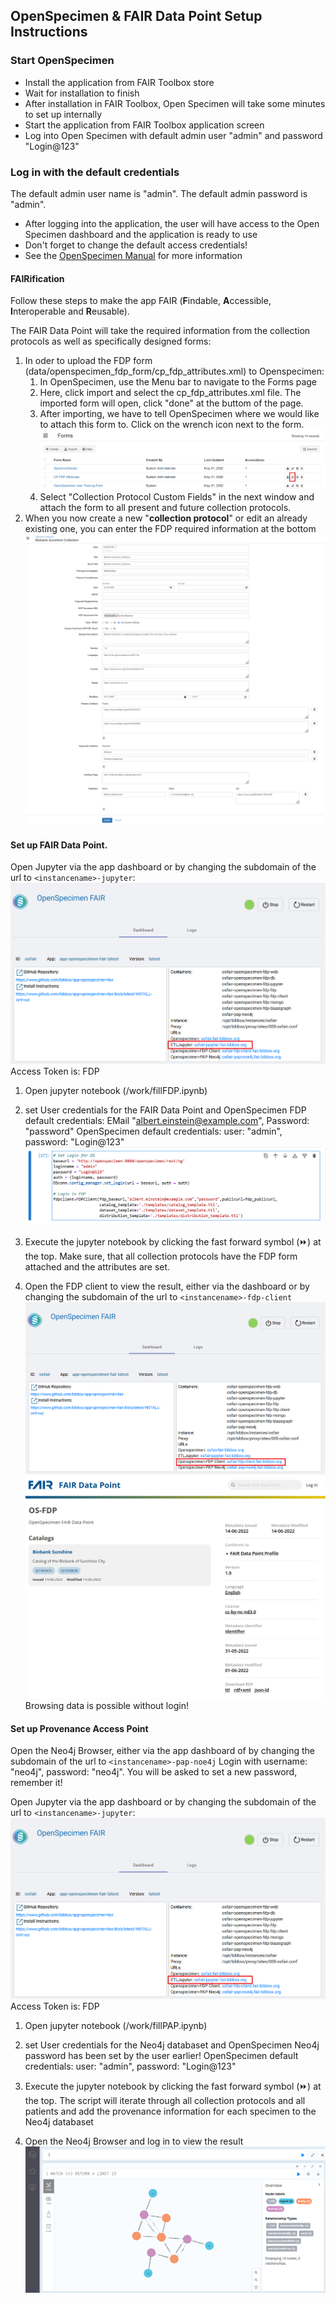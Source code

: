 ## OpenSpecimen & FAIR Data Point Setup Instructions 

### Start OpenSpecimen

* Install the application from FAIR Toolbox store
* Wait for installation to finish
* After installation in FAIR Toolbox, Open Specimen will take some minutes to set up internally
* Start the application from FAIR Toolbox application screen
* Log into Open Specimen with default admin user "admin" and password "Login@123"

### Log in with the default credentials 
The default admin user name is "admin". The default admin password is "admin".

* After logging into the application, the user will have access to the Open Specimen dashboard and the application is ready to use
* Don't forget to change the default access credentials!
* See the [OpenSpecimen Manual](https://openspecimen.atlassian.net/wiki/spaces/CAT/pages/7700605/User+Manual+Community+Edition) for more information

#### FAIRification
Follow these steps to make the app FAIR (**F**indable, **A**ccessible, **I**nteroperable and **R**eusable).

The FAIR Data Point will take the required information from the collection protocols as well as specifically designed forms:
1) In oder to upload the FDP form (data/openspecimen_fdp_form/cp_fdp_attributes.xml) to Openspecimen: 
   1) In OpenSpecimen, use the Menu bar to navigate to the Forms page
   2) Here, click import and select the cp_fdp_attributes.xml file. The imported form will open, click "done" at the buttom of the page.
   3) After importing, we have to tell OpenSpecimen where we would like to attach this form to.  Click on the wrench icon next to the form. ![attach_form](assets/attach_form.png)
   4) Select "Collection Protocol Custom Fields" in the next window and attach the form to all present and future collection protocols. 
2) When you now create a new "**collection protocol**" or edit an already existing one, you can enter the FDP required information at the bottom ![cp_with_fdp_attributes](assets/cp_with_fdp_attributes.png) 



#### Set up FAIR Data Point.

Open Jupyter via the app dashboard or by changing the subdomain of the url to `<instancename>-jupyter`:
![os_jupyter_dashboard](assets/os_jupyter_dashboard.png)
Access Token is: FDP
1) Open jupyter notebook (/work/fillFDP.ipynb) 
    
2) set User credentials for the FAIR Data Point and OpenSpecimen
FDP default credentials: EMail "albert.einstein@example.com", Password: "password"
OpenSpecimen default credentials: user: "admin", password: "Login@123"
![jupyter_set_login](assets/jupyter_os_fdp_login.png)

3) Execute the jupyter notebook by clicking the fast forward symbol (&#9193;) at the top. Make sure, that all collection protocols have the FDP form attached and the attributes are set. 

4) Open the FDP client to view the result, either via the dashboard or by changing the subdomain of the url to `<instancename>-fdp-client`
![os_fdp_dashboard](assets/os_fdp_dashboard.png)
![os_fdp](assets/os_fdp.png)
Browsing data is possible without login! 

#### Set up Provenance Access Point
Open the Neo4j Browser, either via the app dashboard of by changing the subdomain of the url to `<instancename>-pap-noe4j`
Login with username: "neo4j", password: "neo4j". You will be asked to set a new password, remember it!


Open Jupyter via the app dashboard or by changing the subdomain of the url to `<instancename>-jupyter`:
![os_jupyter_dashboard](assets/os_jupyter_dashboard.png)
Access Token is: FDP
1) Open jupyter notebook (/work/fillPAP.ipynb) 
    
2) set User credentials for the Neo4j databaset and OpenSpecimen
Neo4j password has been set by the user earlier!
OpenSpecimen default credentials: user: "admin", password: "Login@123"

3) Execute the jupyter notebook by clicking the fast forward symbol (&#9193;) at the top. The script will iterate through all collection protocols and all patients and add the provenance information for each specimen to the Neo4j databaset 

4) Open the Neo4j Browser and log in to view the result
![neo4j](assets/neo4j.png)
